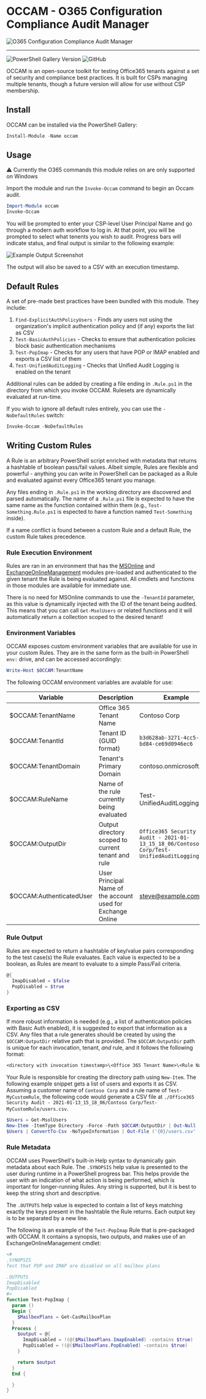 # OCCAM - O365 Configuration Compliance Audit Manager

![O365 Configuration Compliance Audit Manager](logo.png)

----

![PowerShell Gallery Version](https://img.shields.io/powershellgallery/v/occam?color=%237f4bae) ![GitHub](https://img.shields.io/github/license/pliancy/occam)

OCCAM is an open-source toolkit for testing Office365 tenants against a set of security and compliance best practices. It is built for CSPs managing multiple tenants, though a future version will allow for use without CSP membership.

## Install

OCCAM can be installed via the PowerShell Gallery:

```ps1
Install-Module -Name occam
```

## Usage

:warning: Currently the O365 commands this module relies on are only supported on Windows

Import the module and run the `Invoke-Occam` command to begin an Occam audit.

```ps1
Import-Module occam
Invoke-Occam
```

You will be prompted to enter your CSP-level User Principal Name and go through a modern auth workflow to log in. At that point, you will be prompted to select what tenents you wish to audit. Progress bars will indicate status, and final output is similar to the following example:

![Example Output Screenshot](example.png)

The output will also be saved to a CSV with an execution timestamp.

## Default Rules

A set of pre-made best practices have been bundled with this module. They include:

1. `Find-ExplicitAuthPolicyUsers` - Finds any users not using the organization's implicit authentication policy and (if any) exports the list as CSV
2. `Test-BasicAuthPolicies` - Checks to ensure that authentication policies block basic authentication mechanisms
3. `Test-PopImap` - Checks for any users that have POP or IMAP enabled and exports a CSV list of them
4. `Test-UnifiedAuditLogging` - Checks that Unified Audit Logging is enabled on the tenant

Additional rules can be added by creating a file ending in `.Rule.ps1` in the directory from which you invoke OCCAM. Rulesets are dynamically evaluated at run-time.

If you wish to ignore all default rules entirely, you can use the `-NoDefaultRules` switch:

```ps1
Invoke-Occam -NoDefaultRules
```

## Writing Custom Rules

A Rule is an arbitrary PowerShell script enriched with metadata that returns a hashtable of boolean pass/fail values. Albeit simple, Rules are flexible and powerful - anything you can write in PowerShell can be packaged as a Rule and evaluated against every Office365 tenant you manage.

Any files ending in `.Rule.ps1` in the working directory are discovered and parsed automatically. The name of a `.Rule.ps1` file is expected to have the same name as the function contained within them (e.g., `Test-Something.Rule.ps1` is espected to have a function named `Test-Something` inside).

If a name conflict is found between a custom Rule and a default Rule, the custom Rule takes precedence.

### Rule Execution Environment

Rules are ran in an environment that has the [MSOnline](https://docs.microsoft.com/en-us/powershell/module/msonline/) and [ExchangeOnlineManagement](https://docs.microsoft.com/en-us/powershell/exchange/exchange-online-powershell-v2) modules pre-loaded and authenticated to the given tenant the Rule is being evaluated against. All cmdlets and functions in those modules are available for immediate use.

There is no need for MSOnline commands to use the `-TenantId` parameter, as this value is dynamically injected with the ID of the tenant being audited. This means that you can call `Get-MsolUsers` or related functions and it will automatically return a collection scoped to the desired tenant!

### Environment Variables

OCCAM exposes custom environment variables that are available for use in your custom Rules. They are in the same form as the built-in PowerShell `env:` drive, and can be accessed accordingly:

```ps1
Write-Host $OCCAM:TenantName
```

The following OCCAM environment variables are avalable for use:

| Variable                 | Description                                                 | Example                                                                                      |
|--------------------------|-------------------------------------------------------------|----------------------------------------------------------------------------------------------|
| $OCCAM:TenantName        | Office 365 Tenant Name                                      | Contoso Corp                                                                                 |
| $OCCAM:TenantId          | Tenant ID (GUID format)                                     | `b3d628ab-3271-4cc5-bd84-ce69d0946ec6`                                                         |
| $OCCAM:TenantDomain      | Tenant's Primary Domain                                     | contoso.onmicrosoft.com                                                                      |
| $OCCAM:RuleName          | Name of the rule currently being evaluated                  | Test-UnifiedAuditLogging                                                                     |
| $OCCAM:OutputDir         | Output directory scoped to current tenant and rule          | `Office365 Security Audit - 2021-01-13_15_18_06/Contoso Corp/Test-UnifiedAuditLogging` |
| $OCCAM:AuthenticatedUser | User Principal Name of the account used for Exchange Online | steve@example.com                                                                            |

### Rule Output

Rules are expected to return a hashtable of key/value pairs corresponding to the test case(s) the Rule evaluates. Each value is expected to be a boolean, as Rules are meant to evaluate to a simple Pass/Fail criteria.

```ps1
@{
  ImapDisabled = $false
  PopDisabled = $true
}
```

### Exporting as CSV

If more robust information is needed (e.g., a list of authentication policies with Basic Auth enabled), it is suggested to export that information as a CSV. Any files that a rule generates should be created by using the `$OCCAM:OutputDir` relative path that is provided. The `$OCCAM:OutputDir` path is unique for each invocation, tenant, _and_ rule, and it follows the following format:

```txt
<directory with invocation timestamp>\<Office 365 Tenant Name>\<Rule Name>
```

Your Rule is responsible for creating the directory path using `New-Item`. The following example snippet gets a list of users and exports it as CSV. Assuming a customer name of `Contoso Corp` and a rule name of `Test-MyCustomRule`, the following code would generate a CSV file at `./Office365 Security Audit - 2021-01-13_15_18_06/Contoso Corp/Test-MyCustomRule/users.csv`.

```ps1
$Users = Get-MsolUsers
New-Item -ItemType Directory -Force -Path $OCCAM:OutputDir | Out-Null
$Users | ConvertTo-Csv -NoTypeInformation | Out-File ('{0}/users.csv' -f $OCCAM:OutputDir) -Force
```

### Rule Metadata

OCCAM uses PowerShell's built-in Help syntax to dynamically gain metadata about each Rule. The `.SYNOPSIS` help value is presented to the user during runtime in a PowerShell progress bar. This helps provide the user with an indication of what action is being performed, which is important for longer-running Rules. Any string is supported, but it is best to keep the string short and descriptive.

The `.OUTPUTS` help value is expected to contain a list of keys matching exactly the keys present in the hashtable the Rule returns. Each output key is to be separated by a new line.

The following is an example of the `Test-PopImap` Rule that is pre-packaged with OCCAM. It contains a synopsis, two outputs, and makes use of an ExchangeOnlineManagement cmdlet:

```ps1
<#
.SYNOPSIS
Test that POP and IMAP are disabled on all mailbox plans

.OUTPUTS
ImapDisabled
PopDisabled
#>
function Test-PopImap {
  param ()
  Begin {
    $MailboxPlans = Get-CasMailboxPlan
  }
  Process {
    $output = @{
      ImapDisabled = !(@($MailboxPlans.ImapEnabled) -contains $true)
      PopDisabled = !(@($MailboxPlans.PopEnabled) -contains $true)
    }

    return $output
  }
  End {

  }
}
```
